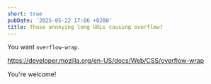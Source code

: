 ```yaml
---
short: true
pubDate: '2025-05-22 17:06 +0200'
title: Those annoying long URLs causing overflow?
---
```

You want `overflow-wrap`.

https://developer.mozilla.org/en-US/docs/Web/CSS/overflow-wrap

You're welcome!